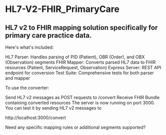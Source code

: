 # HL7-V2-FHIR_PrimaryCare

## HL7 v2 to FHIR mapping solution specifically for primary care practice data. 

Here's what's included:
 
 HL7 Parser: Handles parsing of PID (Patient), OBR (Order), and OBX (Observation) segments
 FHIR Mapper: Converts parsed HL7 data to FHIR resources (Patient, ServiceRequest, Observation)
 Express Server: REST API endpoint for conversion
 Test Suite: Comprehensive tests for both parser and mapper


To use the converter:

  Send HL7 v2 messages as POST requests to /convert
  Receive FHIR Bundle containing converted resources
  The server is now running on port 3000. 
  You can test it by sending HL7 v2 messages to 
  
  http://localhost:3000/convert


Need any specific mapping rules or additional segments supported?

